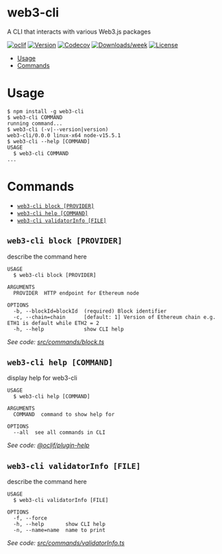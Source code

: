 web3-cli
========

A CLI that interacts with various Web3.js packages

[![oclif](https://img.shields.io/badge/cli-oclif-brightgreen.svg)](https://oclif.io)
[![Version](https://img.shields.io/npm/v/web3-cli.svg)](https://npmjs.org/package/web3-cli)
[![Codecov](https://codecov.io/gh/ChainSafe/web3-cli/branch/master/graph/badge.svg)](https://codecov.io/gh/ChainSafe/web3-cli)
[![Downloads/week](https://img.shields.io/npm/dw/web3-cli.svg)](https://npmjs.org/package/web3-cli)
[![License](https://img.shields.io/npm/l/web3-cli.svg)](https://github.com/ChainSafe/web3-cli/blob/master/package.json)

<!-- toc -->
* [Usage](#usage)
* [Commands](#commands)
<!-- tocstop -->
# Usage
<!-- usage -->
```sh-session
$ npm install -g web3-cli
$ web3-cli COMMAND
running command...
$ web3-cli (-v|--version|version)
web3-cli/0.0.0 linux-x64 node-v15.5.1
$ web3-cli --help [COMMAND]
USAGE
  $ web3-cli COMMAND
...
```
<!-- usagestop -->
# Commands
<!-- commands -->
* [`web3-cli block [PROVIDER]`](#web3-cli-block-provider)
* [`web3-cli help [COMMAND]`](#web3-cli-help-command)
* [`web3-cli validatorInfo [FILE]`](#web3-cli-validatorinfo-file)

## `web3-cli block [PROVIDER]`

describe the command here

```
USAGE
  $ web3-cli block [PROVIDER]

ARGUMENTS
  PROVIDER  HTTP endpoint for Ethereum node

OPTIONS
  -b, --blockId=blockId  (required) Block identifier
  -c, --chain=chain      [default: 1] Version of Ethereum chain e.g. ETH1 is default while ETH2 = 2
  -h, --help             show CLI help
```

_See code: [src/commands/block.ts](https://github.com/ChainSafe/web3-cli/blob/v0.0.0/src/commands/block.ts)_

## `web3-cli help [COMMAND]`

display help for web3-cli

```
USAGE
  $ web3-cli help [COMMAND]

ARGUMENTS
  COMMAND  command to show help for

OPTIONS
  --all  see all commands in CLI
```

_See code: [@oclif/plugin-help](https://github.com/oclif/plugin-help/blob/v3.2.1/src/commands/help.ts)_

## `web3-cli validatorInfo [FILE]`

describe the command here

```
USAGE
  $ web3-cli validatorInfo [FILE]

OPTIONS
  -f, --force
  -h, --help       show CLI help
  -n, --name=name  name to print
```

_See code: [src/commands/validatorInfo.ts](https://github.com/ChainSafe/web3-cli/blob/v0.0.0/src/commands/validatorInfo.ts)_
<!-- commandsstop -->
